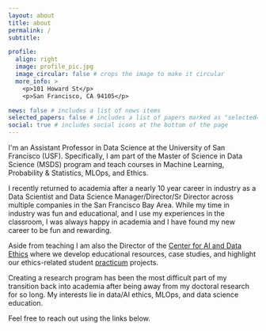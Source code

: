 ```yaml
---
layout: about
title: about
permalink: /
subtitle: 

profile:
  align: right
  image: profile_pic.jpg
  image_circular: false # crops the image to make it circular
  more_info: >
    <p>101 Howard St</p>
    <p>San Francisco, CA 94105</p>

news: false # includes a list of news items
selected_papers: false # includes a list of papers marked as "selected={true}"
social: true # includes social icons at the bottom of the page
---
```


I'm an Assistant Professor in Data Science at the University of San Francisco (USF). Specifically, I am part of the Master of Science in Data Science (MSDS) program and teach courses in Machine Learning, Probability & Statistics, MLOps, and Ethics.

I recently returned to academia after a nearly 10 year career in industry as a Data Scientist and Data Science Manager/Director/Sr Director across multiple companies in the San Francisco Bay Area. While my time in industry was fun and educational, and I use my experiences in the classroom, I was always happy in academia and I have found my new career to be fun and rewarding. 

Aside from teaching I am also the Director of the [Center for AI and Data Ethics](https://www.usfca.edu/data-institute/centers-initiatives/caide) where we develop educational resources, case studies, and highlight our ethics-related student [practicum](https://www.usfca.edu/arts-sciences/programs/graduate/data-science/practicum) projects.

Creating a research program has been the most difficult part of my transition back into academia after being away from my doctoral research for so long. My interests lie in data/AI ethics, MLOps, and data science education. 

Feel free to reach out using the links below.